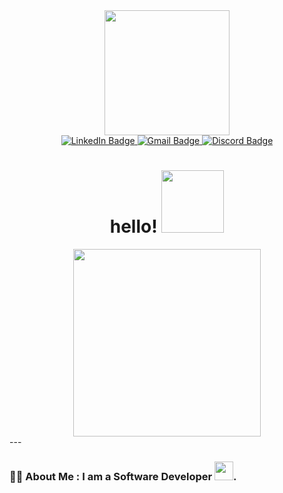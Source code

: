 <div id="header" align="center">
  <img src="https://media.giphy.com/media/lkmM9NBSGUbKde24c9/giphy.gif" width="200"/>
</div>
<div id="badges" align="center">
  <a href="www.linkedin.com/in/rgbg">
    <img src="https://img.shields.io/badge/LinkedIn-blue?style=for-the-badge&logo=linkedin&logoColor=white" alt="LinkedIn Badge"/>
  </a>
   <a href="mailto: battleangel2000@gmail.com">
    <img src="https://img.shields.io/badge/Gmail-D14836?style=for-the-badge&logo=gmail&logoColor=white" alt="Gmail Badge"/>
  </a>
  <a href="discordapp.com/users/702354309748097084">
    <img src="https://img.shields.io/badge/Discord-purple?style=for-the-badge&logo=discord&logoColor=white" alt="Discord Badge"/>
  </a>
</div>
<div id="badges" align="center">
<img src="https://komarev.com/ghpvc/?username=raybgomez&style=flat-square&color=blue" alt=""/>  
</div>
<h1 align="center">
  hello!
  <img src="https://media.giphy.com/media/w1OBpBd7kJqHrJnJ13/giphy.gif" width="100"/>
</h1>
<div align="center">
  <img src="https://stemettes.org/zine/wp-content/uploads/sites/3/2021/08/giphy-13-1.gif" width="300" height="300"/>
</div>
---

### :woman_technologist: About Me : I am a Software Developer <img src="https://media.giphy.com/media/WUlplcMpOCEmTGBtBW/giphy.gif" width="30">.




